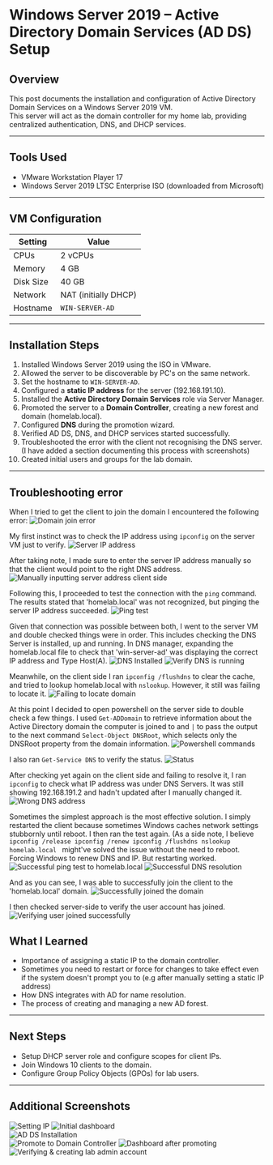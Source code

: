 # Windows Server 2019 – Active Directory Domain Services (AD DS) Setup

## Overview
This post documents the installation and configuration of Active Directory Domain Services on a Windows Server 2019 VM.  
This server will act as the domain controller for my home lab, providing centralized authentication, DNS, and DHCP services.

---

## Tools Used
- VMware Workstation Player 17  
- Windows Server 2019 LTSC Enterprise ISO (downloaded from Microsoft)

---

## VM Configuration
| Setting         | Value                |
|-----------------|----------------------|
| CPUs            | 2 vCPUs              |
| Memory          | 4 GB                 |
| Disk Size       | 40 GB                |
| Network         | NAT (initially DHCP) |
| Hostname        | `WIN-SERVER-AD`      |

---

## Installation Steps
1. Installed Windows Server 2019 using the ISO in VMware.
2. Allowed the server to be discoverable by PC's on the same network. 
3. Set the hostname to `WIN-SERVER-AD`.  
4. Configured a **static IP address** for the server (192.168.191.10).  
5. Installed the **Active Directory Domain Services** role via Server Manager.  
6. Promoted the server to a **Domain Controller**, creating a new forest and domain (homelab.local).  
7. Configured **DNS** during the promotion wizard.  
8. Verified AD DS, DNS, and DHCP services started successfully.
9. Troubleshooted the error with the client not recognising the DNS server. (I have added a section documenting this process with screenshots)
10. Created initial users and groups for the lab domain.  

---

## Troubleshooting error

When I tried to get the client to join the domain I encountered the following error:
![Domain join error](images/JoinError.png)

My first instinct was to check the IP address using `ipconfig` on the server VM just to verify. 
![Server IP address](images/Troubleshooting1.png)

After taking note, I made sure to enter the server IP address manually so that the client would point to the right DNS address. 
![Manually inputting server address client side](images/Troubleshooting2.png)

Following this, I proceeded to test the connection with the `ping` command. The results stated that 'homelab.local' was not recognized, but pinging the server IP address succeeded. 
![Ping test](images/Troubleshooting3.png)

Given that connection was possible between both, I went to the server VM and double checked things were in order. This includes checking the DNS Server is installed, up and running. In DNS manager, expanding the homelab.local file to check that 'win-server-ad' was displaying the correct IP address and Type Host(A).
![DNS Installed](images/TS4-DNSTicked.png)
![Verify DNS is running](images/TS7-VerifyingDNSRunning.png)

Meanwhile, on the client side I ran `ipconfig /flushdns` to clear the cache, and tried to lookup homelab.local with `nslookup`. However, it still was failing to locate it. 
![Failing to locate domain](images/TS6-DNSUnknown.png)

At this point I decided to open powershell on the server side to double check a few things. I used `Get-ADDomain` to retrieve information about the Active Directory domain the computer is joined to and `|` to pass the output to the next command `Select-Object DNSRoot`, which selects only the DNSRoot property from the domain information.
![Powershell commands](images/TS9-ConfirmADDSname.png)

I also ran `Get-Service DNS` to verify the status. 
![Status](images/TS10-StatusRunning.png)

After checking yet again on the client side and failing to resolve it, I ran `ipconfig` to check what IP address was under DNS Servers. It was still showing 192.168.191.2 and hadn't updated after I manually changed it. 
![Wrong DNS address](images/TS12-WrongIPDNS.png)

Sometimes the simplest approach is the most effective solution. I simply restarted the client because sometimes Windows caches network settings stubbornly until reboot. I then ran the test again. 
(As a side note, I believe `ipconfig /release
ipconfig /renew
ipconfig /flushdns
nslookup homelab.local
` might've solved the issue without the need to reboot. Forcing Windows to renew DNS and IP. But restarting worked. 
![Successful ping test to homelab.local](images/TS16-SuccessPingTest.png)
![Successful DNS resolution](images/TS13-nslookup.png)

And as you can see, I was able to successfully join the client to the 'homelab.local' domain. 
![Successfully joined the domain](images/TS15-welcomeMes.png)

I then checked server-side to verify the user account has joined. 
![Verifying user joined successfully](images/TS16-UserVerify.png)



## What I Learned
- Importance of assigning a static IP to the domain controller.
- Sometimes you need to restart or force for changes to take effect even if the system doesn't prompt you to (e.g after manually setting a static IP address)
- How DNS integrates with AD for name resolution.  
- The process of creating and managing a new AD forest.  

---

## Next Steps
- Setup DHCP server role and configure scopes for client IPs.  
- Join Windows 10 clients to the domain.  
- Configure Group Policy Objects (GPOs) for lab users.

---

## Additional Screenshots
![Setting IP](images/IPv4-Settings.png)
![Initial dashboard](images/WServ-Install.png)  
![AD DS Installation](images/ADDS.png)  
![Promote to Domain Controller](images/Promote-server.png)
![Dashboard after promoting](images/Dashboard.png)  
![Verifying & creating lab admin account](images/server-users.png)

